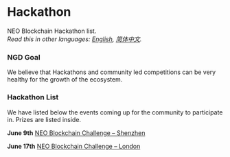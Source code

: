 # Hackathon

NEO Blockchain Hackathon list.<br/>*Read this in other languages: [English](README.md), [简体中文](README.zh-cn.md).*

### NGD Goal

We believe that Hackathons and community led competitions can be very healthy for the growth of the ecosystem.

### Hackathon List

We have listed below the events coming up for the community to participate in. Prizes are listed inside.

**June 9th** [NEO Blockchain Challenge – Shenzhen](6.09%20NEO%20Blockchain%20Challenge%20-%20Shenzhen.md)

**June 17th** [NEO Blockchain Challenge – London](6.17%20NEO%20Blockchain%20Challenge%20-%20London.md)
